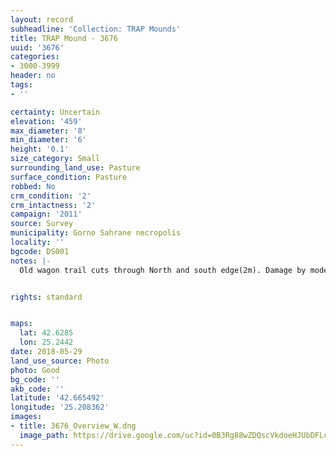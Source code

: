 ```yaml
---
layout: record
subheadline: 'Collection: TRAP Mounds'
title: TRAP Mound - 3676
uuid: '3676'
categories:
- 3000-3999
header: no
tags:
- ''

certainty: Uncertain
elevation: '459'
max_diameter: '8'
min_diameter: '6'
height: '0.1'
size_category: Small
surrounding_land_use: Pasture
surface_condition: Pasture
robbed: No
crm_condition: '2'
crm_intactness: '2'
campaign: '2011'
source: Survey
municipality: Gorno Sahrane necropolis
locality: ''
bgcode: DS001
notes: |-
  Old wagon trail cuts through North and south edge(2m). Damage by modern activity. No visible robbers trenches.


rights: standard


maps:
  lat: 42.6285
  lon: 25.2442
date: 2018-05-29
land_use_source: Photo
photo: Good
bg_code: ''
akb_code: ''
latitude: '42.665492'
longitude: '25.208362'
images:
- title: 3676_Overview_W.dng
  image_path: https://drive.google.com/uc?id=0B3Rg88wZDQscVkdoeHJUbDFLcTA
---
```

